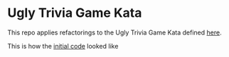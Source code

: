 # Ugly Trivia Game Kata

This repo applies refactorings to the Ugly Trivia Game Kata defined [here](https://kata-log.rocks/ugly-trivia-kata).

This is how the [initial code](https://github.com/jbrains/trivia/tree/master/java) looked like